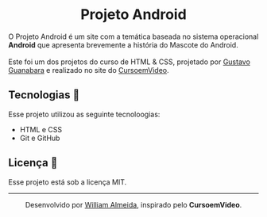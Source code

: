 <h1 align="center"> Projeto Android </h1>

O Projeto Android é um site com a temática baseada no sistema operacional <strong>Android</strong> que apresenta brevemente a história do Mascote do Android.<br><br>
Este foi um dos projetos do curso de HTML & CSS, projetado por <a href="https://www.instagram.com/gustavoguanabara/">Gustavo Guanabara</a> e realizado no site do <a href="https://www.cursoemvideo.com/">CursoemVideo</a>.


## Tecnologias 🤖

Esse projeto utilizou as seguinte tecnoloogias:
 - HTML e CSS
 - Git e GitHub

## Licença 📃

Esse projeto está sob a licença MIT.

---

<p align="center">Desenvolvido por <a href="https://www.linkedin.com/in/william-almeida-74ab22302/">William Almeida</a>, inspirado pelo <strong>CursoemVideo</strong>.</p>

